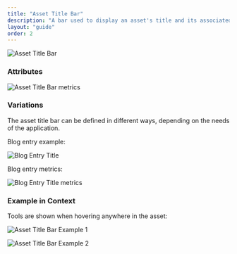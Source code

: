 ```yaml
---
title: "Asset Title Bar"
description: "A bar used to display an asset's title and its associated actions when specific ADTs are displayed."
layout: "guide"
order: 2
---
```

![Asset Title Bar](/lexicon/images/sites/AssetTitleBar.jpg)

### Attributes

![Asset Title Bar metrics](/lexicon/images/sites/AssetTitleBarMetrics.jpg)

### Variations

The asset title bar can be defined in different ways, depending on the needs of the application.

Blog entry example:

![Blog Entry Title](/lexicon/images/sites/BlogEntryTitle.jpg)

Blog entry metrics:

![Blog Entry Title metrics](/lexicon/images/sites/BlogEntryTitleMetrics.jpg)


### Example in Context

Tools are shown when hovering anywhere in the asset:

![Asset Title Bar Example 1](/lexicon/images/sites/AssetTitleBarExample1.jpg)

![Asset Title Bar Example 2](/lexicon/images/sites/AssetTitleBarExample2.jpg)